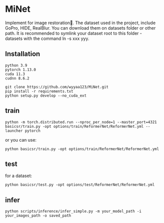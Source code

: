 # MiNet
Implement for image restoration🚀. The dataset used in the project, include GoPro, HIDE, RealBlur. You can download them on datasets folder or other path. It is recommended to symlink your dataset root to this folder - datasets with the command ln -s xxx yyy.

## Installation
```
python 3.9
pytorch 1.13.0
cuda 11.3
cudnn 8.6.2
```
```
git clone https://github.com/wyyaa123/MiNet.git
pip install -r requirements.txt
python setup.py develop --no_cuda_ext
```

## train
```
python -m torch.distributed.run --nproc_per_node=1 --master_port=4321 basicsr/train.py -opt options/train/ReformerNet/ReformerNet.yml --launcher pytorch
```
or you can use:
```
python basicsr/train.py -opt options/train/ReformerNet/ReformerNet.yml
```

## test
for a dataset:
```
python basicsr/test.py -opt options/test/ReformerNet/ReformerNet.yml
```

## infer
```
python scripts/inference/infer_simple.py -m your_model_path -i your_images_path -o saved_path
```

